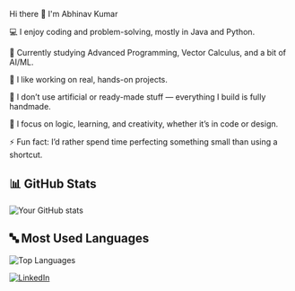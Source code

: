 Hi there 👋 I'm Abhinav Kumar

💻 I enjoy coding and problem-solving, mostly in Java and Python.

📘 Currently studying Advanced Programming, Vector Calculus, and a bit of AI/ML.

🧩 I like working on real, hands-on projects.

🎨 I don’t use artificial or ready-made stuff — everything I build is fully handmade.

🧠 I focus on logic, learning, and creativity, whether it’s in code or design.

⚡ Fun fact: I’d rather spend time perfecting something small than using a shortcut.

## 📊 GitHub Stats
![Your GitHub stats](https://github-readme-stats.vercel.app/api?username=Banisher2005&show_icons=true&theme=tokyonight)

## 🔤 Most Used Languages
![Top Languages](https://github-readme-stats.vercel.app/api/top-langs/?username=Banisher2005&layout=compact&theme=tokyonight)

[![LinkedIn](https://img.shields.io/badge/LinkedIn-Abhinav%20Kumar-blue)](https://www.linkedin.com/in/abhinav-kumar)



